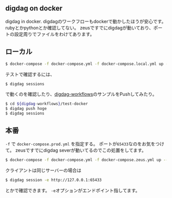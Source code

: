 digdag on docker
-------------------------------

digdag in docker.
digdagのワークフローもdockerで動かしたほうが安心です。rubyとかpythonとか確認してない。
zeusですでにdigdagが動いており、ポートの設定周りでファイルをわけてあります。


## ローカル

```bash
$ docker-compose -f docker-compose.yml -f docker-compose.local.yml up --build
```

テストで確認するには、

```bash 
$ digdag sessions
```

で動くのを確認したり、[digdag-workflows](https://github.com/Growth-Hack-Studio/digdag-workflows)のサンプルをPushしてみたり。

```bash
$ cd ${digdag-workflows}/test-docker
$ digdag push hoge 
$ digdag sessions
```

## 本番

`-f` で `docker-compose.prod.yml` を指定する。 ポートが`65433`なのをお気をつけて。
zeusですでにdigdag severが動いてるのでこの処置をしてます。

```bash
$ docker-compose -f docker-compose.yml -f docker-compose.zeus.yml up --build -d 
```

クライアントは同じサーバーの場合は

```bash
$ digdag session -e http://127.0.0.1:65433 
```

とかで確認できます。 `-e`オプションがエンドポイント指してます。